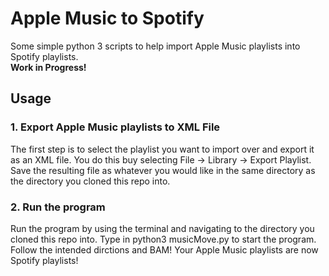 # Apple Music to Spotify <br>
 Some simple python 3 scripts to help import Apple Music playlists into Spotify playlists. <br >
 **Work in Progress!** <br>
 
## Usage
### 1. Export Apple Music playlists to XML File <br >
The first step is to select the playlist you want to import over and export it as an XML file. You do this buy selecting File -> Library -> Export Playlist. Save the resulting file as whatever you would like in the same directory as the directory you cloned this repo into. <br>

### 2. Run the program <br >
Run the program by using the terminal and navigating to the directory you cloned this repo into. Type in python3 musicMove.py to start the program. Follow the intended dirctions and BAM! Your Apple Music playlists are now Spotify playlists!




